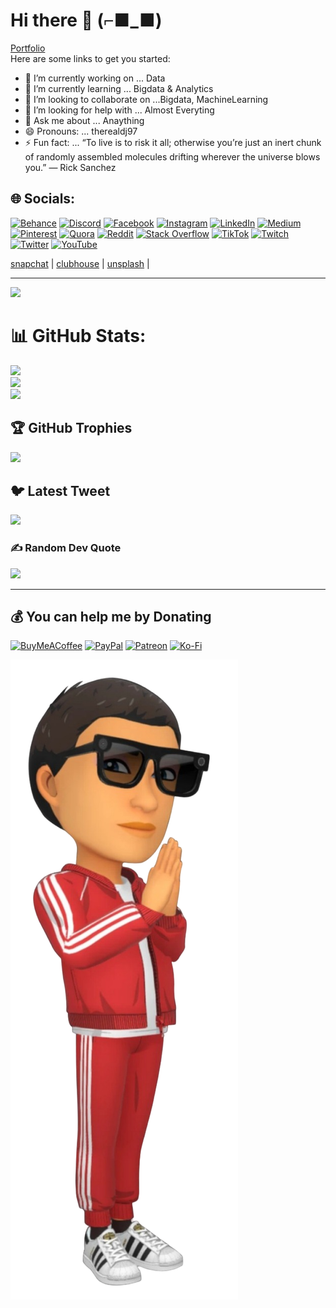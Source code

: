 # Hi there 👋 (⌐■_■)

[Portfolio](https://therealdj97.github.io/)\
Here are some links to get you started:

- 🔭 I’m currently working on ... Data
- 🌱 I’m currently learning ... Bigdata & Analytics
- 👯 I’m looking to collaborate on ...Bigdata, MachineLearning
- 🤔 I’m looking for help with ... Almost Everyting
- 💬 Ask me about ... Anaything
- 😄 Pronouns: ... therealdj97
- ⚡ Fun fact: ... “To live is to risk it all; otherwise you’re just an inert chunk of randomly assembled molecules drifting wherever the universe blows you.” — Rick Sanchez

<!-- ![img](transperent.png) -->
<!-- <img src="/images/transperent.png" width="800" /> ![](/images/transperent.png)  -->

## 🌐 Socials:

[![Behance](https://img.shields.io/badge/Behance-1769ff?logo=behance&logoColor=white)](https://behance.net/1) [![Discord](https://img.shields.io/badge/Discord-%237289DA.svg?logo=discord&logoColor=white)](https://discord.gg/2) [![Facebook](https://img.shields.io/badge/Facebook-%231877F2.svg?logo=Facebook&logoColor=white)](https://facebook.com/therealdj97) [![Instagram](https://img.shields.io/badge/Instagram-%23E4405F.svg?logo=Instagram&logoColor=white)](https://instagram.com/4) [![LinkedIn](https://img.shields.io/badge/LinkedIn-%230077B5.svg?logo=linkedin&logoColor=white)](https://linkedin.com/in/5) [![Medium](https://img.shields.io/badge/Medium-12100E?logo=medium&logoColor=white)](https://medium.com/@6) [![Pinterest](https://img.shields.io/badge/Pinterest-%23E60023.svg?logo=Pinterest&logoColor=white)](https://pinterest.com/therealdj97) [![Quora](https://img.shields.io/badge/Quora-%23B92B27.svg?logo=Quora&logoColor=white)](https://quora.com/profile/8) [![Reddit](https://img.shields.io/badge/Reddit-%23FF4500.svg?logo=Reddit&logoColor=white)](https://reddit.com/user/9) [![Stack Overflow](https://img.shields.io/badge/-Stackoverflow-FE7A16?logo=stack-overflow&logoColor=white)](https://stackoverflow.com/users/10) [![TikTok](https://img.shields.io/badge/TikTok-%23000000.svg?logo=TikTok&logoColor=white)](https://tiktok.com/@11) [![Twitch](https://img.shields.io/badge/Twitch-%239146FF.svg?logo=Twitch&logoColor=white)](https://twitch.tv/12) [![Twitter](https://img.shields.io/badge/Twitter-%231DA1F2.svg?logo=Twitter&logoColor=white)](https://twitter.com/13) [![YouTube](https://img.shields.io/badge/YouTube-%23FF0000.svg?logo=YouTube&logoColor=white)](https://youtube.com/c/DJ97Presents)

[snapchat](https://www.snapchat.com/add/therealdj97) |  [clubhouse](https://www.clubhouse.com/@therealdj97) | [unsplash](https://unsplash.com/@therealdj97) |

---

[![](https://visitcount.itsvg.in/api?id=therealdj97&icon=9&color=0)](https://visitcount.itsvg.in)

# 📊 GitHub Stats:
![](https://github-readme-stats.vercel.app/api?username=therealdj97&theme=dark&hide_border=false&include_all_commits=false&count_private=false)<br/>
![](https://github-readme-streak-stats.herokuapp.com/?user=therealdj97&theme=dark&hide_border=false)<br/>
![](https://github-readme-stats.vercel.app/api/top-langs/?username=therealdj97&theme=dark&hide_border=false&include_all_commits=false&count_private=false&layout=compact)

## 🏆 GitHub Trophies
![](https://github-profile-trophy.vercel.app/?username=therealdj97&theme=tokyonight&no-frame=false&no-bg=false&margin-w=4)

## 🐦 Latest Tweet
[![](https://gtce.itsvg.in/api?username=therealdj97)](https://github.com/VishwaGauravIn/github-twitter-card-embed)

### ✍️ Random Dev Quote
![](https://quotes-github-readme.vercel.app/api?type=horizontal&theme=tokyonight)

---


  ## 💰 You can help me by Donating
  [![BuyMeACoffee](https://img.shields.io/badge/Buy%20Me%20a%20Coffee-ffdd00?style=for-the-badge&logo=buy-me-a-coffee&logoColor=black)](https://buymeacoffee.com/1) [![PayPal](https://img.shields.io/badge/PayPal-00457C?style=for-the-badge&logo=paypal&logoColor=white)](https://paypal.me/2) [![Patreon](https://img.shields.io/badge/Patreon-F96854?style=for-the-badge&logo=patreon&logoColor=white)](https://patreon.com/3) [![Ko-Fi](https://img.shields.io/badge/Ko--fi-F16061?style=for-the-badge&logo=ko-fi&logoColor=white)](https://ko-fi.com/4)
  
![Avatar](/images/transperent.png "therealdj97Avatar") 
